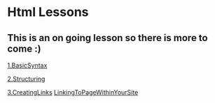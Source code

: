 # **Html Lessons**
## This is an on going lesson so there is more to come :)

[1.BasicSyntax](1.BasicSyntax)

[2.Structuring](2.Structuring)

[3.CreatingLinks](3.CreatingLinks)		[LinkingToPageWithinYourSite](https://github.com/fhitz/HtmlLessons/tree/master/3.CreatingLinks/LinkingToPageWithinYourSite)


